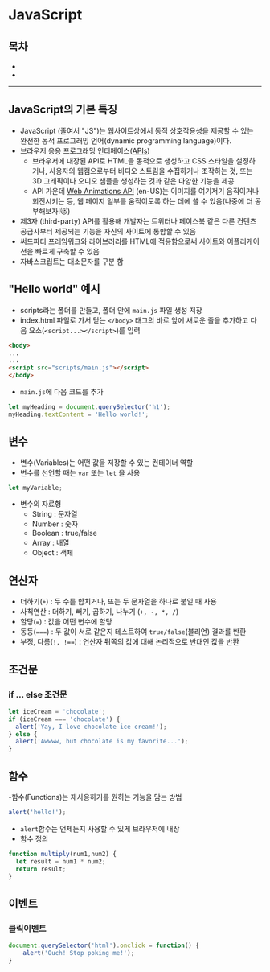 # JavaScript

## 목차
- []()
- []()
___
## JavaScript의 기본 특징
- JavaScript (줄여서 "JS")는 웹사이트상에서 동적 상호작용성을 제공할 수 있는 완전한 동적 프로그래밍 언어(dynamic programming language)이다.
- 브라우저 응용 프로그래밍 인터페이스([APIs](https://developer.mozilla.org/ko/docs/Glossary/API))
  - 브라우저에 내장된 API로 HTML을 동적으로 생성하고 CSS 스타일을 설정하거나, 사용자의 웹캠으로부터 비디오 스트림을 수집하거나 조작하는 것, 또는 3D 그래픽이나 오디오 샘플을 생성하는 것과 같은 다양한 기능을 제공
  - API 가운데 [Web Animations API](https://developer.mozilla.org/en-US/docs/Web/API/Web_Animations_API) (en-US)는 이미지를 여기저기 움직이거나 회전시키는 등, 웹 페이지 일부를 움직이도록 하는 데에 쓸 수 있음(나중에 더 공부해보자!😻)
- 제3자 (third-party) API를 활용해 개발자는 트위터나 페이스북 같은 다른 컨텐츠 공급사부터 제공되는 기능을 자신의 사이트에 통합할 수 있음
- 써드파티 프레임워크와 라이브러리를 HTML에 적용함으로써 사이트와 어플리케이션을 빠르게 구축할 수 있음
- 자바스크립트는 대소문자를 구분 함

## "Hello world" 예시
- scripts라는 폴더를 만들고, 폴더 안에 `main.js` 파일 생성 저장
- index.html 파일로 가서 닫는 `</body>` 태그의 바로 앞에 새로운 줄을 추가하고 다음 요소(`<script...></script>`)를 입력
```html
<body>
...
...
<script src="scripts/main.js"></script>
</body>
```
- `main.js`에 다음 코드를 추가
```js
let myHeading = document.querySelector('h1');
myHeading.textContent = 'Hello world!';
```

## 변수
- 변수(Variables)는 어떤 값을 저장할 수 있는 컨테이너 역할
- 변수를 선언할 때는 `var` 또는 `let` 을 사용
```js
let myVariable;
```
- 변수의 자료형
  - String : 문자열
  - Number : 숫자
  - Boolean : true/false
  - Array : 배열
  - Object : 객체

## 연산자
- 더하기(`+`) : 두 수를 합치거나, 또는 두 문자열을 하나로 붙일 때 사용
- 사칙연산 : 더하기, 빼기, 곱하기, 나누기 (`+, -, *, /`)
- 할당(`=`) : 값을 어떤 변수에 할당
- 동등(`===`) : 두 값이 서로 같은지 테스트하여 `true/false`(불리언) 결과를 반환
- 부정, 다름(`!, !==`) : 연산자 뒤쪽의 값에 대해 논리적으로 반대인 값을 반환

## 조건문
### if ... else 조건문
```js
let iceCream = 'chocolate';
if (iceCream === 'chocolate') {
  alert('Yay, I love chocolate ice cream!');
} else {
  alert('Awwww, but chocolate is my favorite...');
}
```

## 함수
-함수(Functions)는 재사용하기를 원하는 기능을 담는 방법
```js
alert('hello!');
```
- `alert`함수는 언제든지 사용할 수 있게 브라우저에 내장
- 함수 정의
```js
function multiply(num1,num2) {
  let result = num1 * num2;
  return result;
}
```

## 이벤트
### 클릭이벤트
```js
document.querySelector('html').onclick = function() {
    alert('Ouch! Stop poking me!');
}
```